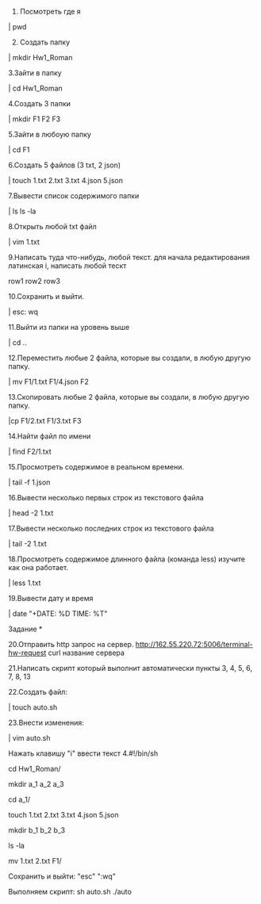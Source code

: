 1. Посмотреть где я

| pwd

2. Создать папку

| mkdir Hw1_Roman

3.Зайти в папку

| cd Hw1_Roman

4.Создать 3 папки

| mkdir F1 F2 F3

5.Зайти в любоую папку

| cd F1

6.Создать 5 файлов (3 txt, 2 json)

| touch 1.txt 2.txt 3.txt 4.json 5.json

7.Вывести список содержимого папки

| ls ls -la

8.Открыть любой txt файл

| vim 1.txt

9.Написать туда что-нибудь, любой текст. для начала редактирования латинская i, написать любой тескт

row1
row2
row3

10.Сохранить и выйти.

| esc: wq

11.Выйти из папки на уровень выше

| cd ..

12.Переместить любые 2 файла, которые вы создали, в любую другую папку.

| mv F1/1.txt F1/4.json F2

13.Скопировать любые 2 файла, которые вы создали, в любую другую папку.

|cp F1/2.txt F1/3.txt F3

14.Найти файл по имени

| find F2/1.txt

15.Просмотреть содержимое в реальном времени. 

| tail -f 1.json

16.Вывести несколько первых строк из текстового файла

| head -2 1.txt

17.Вывести несколько последних строк из текстового файла

| tail -2 1.txt

18.Просмотреть содержимое длинного файла (команда less) изучите как она работает.

| less 1.txt

19.Вывести дату и время

| date "+DATE: %D TIME: %T"

Задание *

20.Отправить http запрос на сервер. http://162.55.220.72:5006/terminal-hw-request curl название сервера

21.Написать скрипт который выполнит автоматически пункты 3, 4, 5, 6, 7, 8, 13

22.Создать файл:

| touch auto.sh

23.Внести изменения:

| vim auto.sh

Нажать клавишу "i" ввести текст 4.#!/bin/sh

cd Hw1_Roman/

 mkdir a_1 a_2 a_3

 cd a_1/

touch 1.txt 2.txt 3.txt 4.json 5.json

mkdir b_1 b_2 b_3

ls -la

mv 1.txt 2.txt F1/

Cохранить и выйти: "esc" ":wq"

Выполняем скрипт: sh auto.sh ./auto